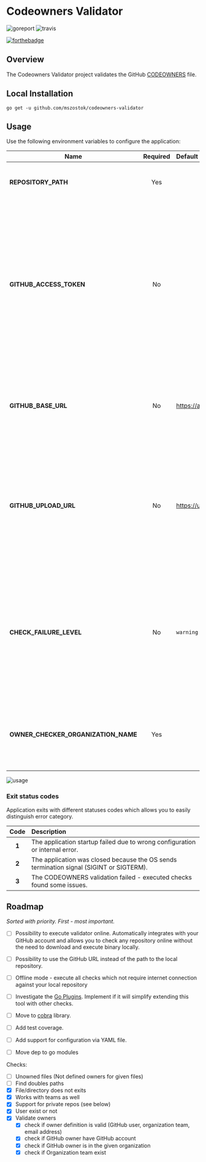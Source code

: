 # Codeowners Validator
![goreport](https://goreportcard.com/badge/github.com/mszostok/codeowners-validator) ![travis](https://travis-ci.com/mszostok/codeowners-validator.svg?branch=master) 

[![forthebadge](https://forthebadge.com/images/badges/made-with-go.svg)](https://forthebadge.com) 

## Overview

The Codeowners Validator project validates the GitHub [CODEOWNERS](https://help.github.com/articles/about-code-owners/) file.

## Local Installation

`go get -u github.com/mszostok/codeowners-validator`

## Usage

Use the following environment variables to configure the application:

| Name | Required | Default | Description |
|-----|:---------:|:--------|:------------|
| **REPOSITORY_PATH** | Yes | | The repository path to your repository on your local machine. |
| **GITHUB_ACCESS_TOKEN** | No | | The GitHub access token. Instruction for creating token can be found [here](https://help.github.com/articles/creating-a-personal-access-token-for-the-command-line/#creating-a-token). If not provided then validating owners functionality could not work properly, e.g. you can reach the API calls quota or if you are setting GitHub Enterprise base URL then an unauthorized error can occur. |
| **GITHUB_BASE_URL** | No | https://api.github.com/ | The GitHub base URL for API requests. Defaults to the public GitHub API, but can be set to a domain endpoint to use with GitHub Enterprise. |
| **GITHUB_UPLOAD_URL** | No | https://uploads.github.com/ | The GitHub upload URL for uploading files. <br> <br>It is taken into account only when the `GITHUB_BASE_URL` is also set. If only the `GITHUB_BASE_URL` is provided then this parameter defaults to the `GITHUB_BASE_URL` value. |
| **CHECK_FAILURE_LEVEL** | No | `warning` | Defines the level on which application should treat check issue as a failure. Defaults to `warning`, which treats both `error` and `warning` as failure and exits with error code 2. Possible values are: `error` and `warning`. |
| **OWNER_CHECKER_ORGANIZATION_NAME** | Yes | | The organization name where the repository is created. Used to check if GitHub owner is in the given organization. |


![usage](./docs/assets/usage.png)

### Exit status codes

Application exits with different statuses codes which allows you to easily distinguish error category.  

| Code | Description |
|:-----:|:------------|
| **1** | The application startup failed due to wrong configuration or internal error. |
| **2** | The application was closed because the OS sends termination signal (SIGINT or SIGTERM). |
| **3** | The CODEOWNERS validation failed - executed checks found some issues. |

## Roadmap

_Sorted with priority. First - most important._

* [ ] Possibility to execute validator online. Automatically integrates with your GitHub account and allows you to check any repository online without the need to download and execute binary locally.
* [ ] Possibility to use the GitHub URL instead of the path to the local repository.
* [ ] Offline mode - execute all checks which not require internet connection against your local repository
* [ ] Investigate the [Go Plugins](https://golang.org/pkg/plugin/). Implement if it will simplify extending this tool with other checks.
* [ ] Move to [cobra](https://github.com/spf13/cobra/) library.
* [ ] Add test coverage.
* [ ] Add support for configuration via YAML file.
* [ ] Move dep to go modules 


Checks:

* [ ] Unowned files (Not defined owners for given files) 
* [ ] Find doubles paths
* [x] File/directory does not exits
* [x] Works with teams as well
* [x] Support for private repos (see below)
* [x] User exist or not
* [x] Validate owners
  * [x] check if owner definition is valid (GitHub user, organization team, email address)
  * [x] check if GitHub owner have GitHub account
  * [x] check if GitHub owner is in the given organization
  * [x] check if Organization team exist
